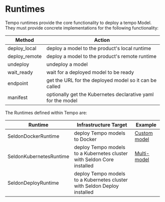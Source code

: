 # Runtimes

Tempo runtimes provide the core functionality to deploy a tempo Model. They must provide concrete implementations for the following functionality:

| Method | Action  |
|--------|---------|
| deploy_local | deploy a model to the product's local runtime |
| deploy_remote | deploy a model to the product's remote runtime |
| undeploy | undeploy a model |
| wait_ready | wait for a deployed model to be ready |
| endpoint | get the URL for the deployed model so it can be called |
| manifest | optionally get the Kubernetes declarative yaml for the model |

The Runtimes defined within Tempo are:

| Runtime | Infrastructure Target | Example |
| ------- | --------------------- | -------- |
| SeldonDockerRuntime | deploy Tempo models to Docker | [Custom model](../examples/custom-model/README.html) |
| SeldonKubernetesRuntime | deploy Tempo models to a Kubernetes cluster with Seldon Core installed | [Multi-model](../examples/multi-model/README.html) |
| SeldonDeployRuntime | deploy Tempo models to a Kubernetes cluster with Seldon Deploy installed | |
